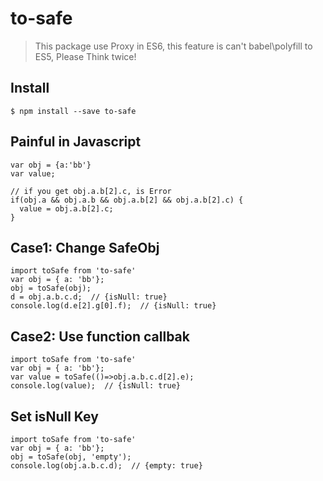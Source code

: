 # to-safe

> This package use Proxy in ES6, this feature is can't babel\polyfill to ES5, Please  Think twice!

## Install

```
$ npm install --save to-safe
```

## Painful in Javascript
```
var obj = {a:'bb'}
var value;

// if you get obj.a.b[2].c, is Error
if(obj.a && obj.a.b && obj.a.b[2] && obj.a.b[2].c) {
  value = obj.a.b[2].c;
}

```

## Case1: Change SafeObj

```
import toSafe from 'to-safe'
var obj = { a: 'bb'};
obj = toSafe(obj);
d = obj.a.b.c.d;  // {isNull: true}
console.log(d.e[2].g[0].f);  // {isNull: true}

```

## Case2: Use function callbak

```
import toSafe from 'to-safe'
var obj = { a: 'bb'};
var value = toSafe(()=>obj.a.b.c.d[2].e);
console.log(value);  // {isNull: true}
```

## Set isNull Key

```
import toSafe from 'to-safe'
var obj = { a: 'bb'};
obj = toSafe(obj, 'empty');
console.log(obj.a.b.c.d);  // {empty: true}
```
